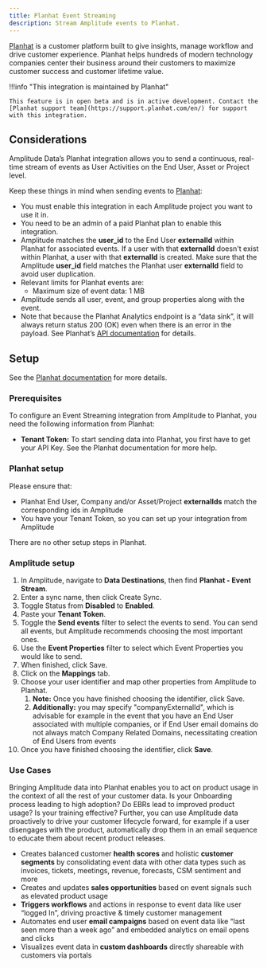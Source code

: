 ```yaml
---
title: Planhat Event Streaming
description: Stream Amplitude events to Planhat.
---
```


[Planhat](https://www.planhat.com/) is a customer platform built to give insights, manage workflow and drive customer experience. Planhat helps hundreds of modern technology companies center their business around their customers to maximize customer success and customer lifetime value. 

!!!info "This integration is maintained by Planhat"

    This feature is in open beta and is in active development. Contact the [Planhat support team](https://support.planhat.com/en/) for support with this integration.

## Considerations

Amplitude Data’s Planhat integration allows you to send a continuous, real-time stream of events as User Activities on the End User, Asset or Project level.

Keep these things in mind when sending events to [Planhat](https://support.planhat.com/en/articles/7181975-setting-up-the-amplitude-integration#h_87f475e94b):

- You must enable this integration in each Amplitude project you want to use it in.
- You need to be an admin of a paid Planhat plan to enable this integration.
- Amplitude matches the **user_id** to the End User **externalId** within Planhat for associated events. If a user with that **externalId** doesn't exist within Planhat, a user with that **externalId** is created. Make sure that the Amplitude **user_id** field matches the Planhat user **externalId** field to avoid user duplication.
- Relevant limits for Planhat events are:
  - Maximum size of event data: 1 MB
- Amplitude sends all user, event, and group properties along with the event.
- Note that because the Planhat Analytics endpoint is a “data sink”, it will always return status 200 (OK) even when there is an error in the payload. See Planhat’s [API documentation](https://docs.planhat.com/#response_codes) for details.

## Setup

See the [Planhat documentation](https://www.google.com/url?q=http://support.planhat.com/en/articles/7181975-setting-up-the-amplitude-integration%23h_87f475e94b&sa=D&source=docs&ust=1681362614710965&usg=AOvVaw2y7G6XhmQHzvEoK8v9w8fU) for more details.

### Prerequisites

To configure an Event Streaming integration from Amplitude to Planhat, you need the following information from Planhat:

- **Tenant Token:** To start sending data into Planhat, you first have to get your API Key. See the Planhat documentation for more help.

### Planhat setup

Please ensure that:

- Planhat End User, Company and/or Asset/Project **externalIds** match the corresponding ids in Amplitude
- You have your Tenant Token, so you can set up your integration from Amplitude

There are no other setup steps in Planhat.

### Amplitude setup

1. In Amplitude, navigate to **Data Destinations**, then find **Planhat - Event Stream**.
2. Enter a sync name, then click Create Sync.
3. Toggle Status from **Disabled** to **Enabled**.
4. Paste your **Tenant Token**.
5. Toggle the **Send events** filter to select the events to send. You can send all events, but Amplitude recommends choosing the most important ones.
6. Use the **Event Properties** filter to select which Event Properties you would like to send.
7. When finished, click Save.
8. Click on the **Mappings** tab.
9. Choose your user identifier and map other properties from Amplitude to Planhat. 
    1. **Note:** Once you have finished choosing the identifier, click Save.
    2. **Additionally:** you may specify "companyExternalId", which is advisable for example in the event that you have an End User associated with multiple companies, or if End User email domains do not always match Company Related Domains, necessitating creation of End Users from events
10. Once you have finished choosing the identifier, click **Save**.

### Use Cases

Bringing Amplitude data into Planhat enables you to act on product usage in the context of all the rest of your customer data. Is your Onboarding process leading to high adoption? Do EBRs lead to improved product usage? Is your training effective? Further, you can use Amplitude data proactively to drive your customer lifecycle forward, for example if a user disengages with the product, automatically drop them in an email sequence to educate them about recent product releases. 

- Creates balanced customer **health scores** and holistic **customer segments** by consolidating event data with other data types such as invoices, tickets, meetings, revenue, forecasts, CSM sentiment and more
- Creates and updates **sales opportunities** based on event signals such as elevated product usage
- **Triggers workflows** and actions in response to event data like user “logged In”, driving proactive & timely customer management
- Automates end user **email campaigns** based on event data like “last seen more than a week ago” and embedded analytics on email opens and clicks
- Visualizes event data in **custom dashboards** directly shareable with customers via portals
